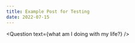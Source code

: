```yaml
---
title: Example Post for Testing
date: 2022-07-15
---
```


<script>
	// import Gradient from '../src/lib/components/Gradient.svelte';
    // import Reference from '../src/lib/components/Reference.svelte';
    // import Intro from '../src/lib/components/Intro.svelte';
    import Question from '../src/lib/components/Question.svelte';
</script>

<!-- 1.  Example: -->
<Question text={what am I doing with my life?} />

<!-- 2.  Example: Ezra 7 + Ezra 8-->
<!-- <TodayPassage passage={} /> -->

<!-- 3.  -->
<!-- <Highlight reference={} text={} /> -->

<!-- 4 -->
<!-- <Explanation background={} summary={}/> -->

<!-- 5A -->
<!-- <Application text={} /> -->

<!-- 5B -->
<!-- <Additional References>
    <Reference text={} summary={} />
</Additional References> -->

<!-- 6 -->
<!-- <Response prayer={} /> -->